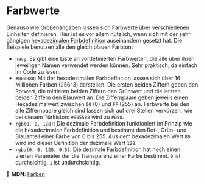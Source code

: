 # Farbwerte

Genauso wie Größenangaben lassen sich Farbwerte über verschiedenen Einheiten definieren. Hier ist es vor allem nützlich, wenn sich mit der sehr gängigen [hexadezimalen Farbdefinition](https://de.wikipedia.org/wiki/Hexadezimale_Farbdefinition) auseinandern gesetzt hat. Die Beispiele benutzen alle den gleich blauen Farbton:

- `navy`: Es gibt eine Liste an vordefinierten Farbwerten, die alle über ihren jeweiligen Namen verwendet werden können. Sehr praktisch, da einfach im Code zu lesen.
- `#000080`: Mit der hexadezimalen Farbdefinition lassen sich über 16 Millionen Farben (256^3) darstellen. Die ersten beiden Ziffern geben den Rotwert, die mittleren beiden Ziffern den Grünwert und die letzten beiden Ziffern den Blauwert an. Die Ziffernpaare geben jeweils einen Hexadezimalwert zwischen `00` (0) und `FF` (255) an. Farbwerte bei den alle Ziffernpaare gleich sind lassen sich auf drei Stellen verkürzen, wie bei diesem Türkiston: `#005588` wird zu `#058`.
- `rgb(0, 0, 128)`: Die dezimale Farbdefinition funktioniert im Prinzip wie die hexadezimalen Farbdefinition und bestimmt den Rot-, Grün- und Blauanteil einer Farbe von 0 bis 255. Aus dem hexadezimalen Wert `80` wird ind dieser Definition der dezimale Wert `128`.
- `rgba(0, 0, 128, 0.5)`: Die dezimale Farbdefinition hat noch einen vierten Parameter der die Transparenz einer Farbe bestimmt. `0` ist durchsichtig, `1` ist undurchsichtig.

📖 **MDN**: [Farben](https://developer.mozilla.org/en-US/docs/Web/CSS/Color)
